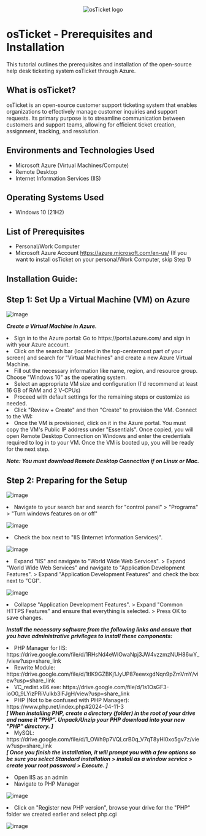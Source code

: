 <p align="center">
<img src="https://i.imgur.com/Clzj7Xs.png" alt="osTicket logo"/>
</p>

<h1>osTicket - Prerequisites and Installation</h1>
This tutorial outlines the prerequisites and installation of the open-source help desk ticketing system osTicket through Azure.

<h2> What is osTicket? </h2>
  
  osTicket is an open-source customer support ticketing system that enables organizations to effectively manage customer inquiries and support requests. Its primary purpose is to streamline communication between customers and support teams, allowing for efficient ticket creation, assignment, tracking, and resolution.<br />

<h2>Environments and Technologies Used</h2>

- Microsoft Azure (Virtual Machines/Compute)
- Remote Desktop
- Internet Information Services (IIS)

<h2>Operating Systems Used </h2>

- Windows 10</b> (21H2)

<h2>List of Prerequisites</h2>

- Personal/Work Computer
- Microsoft Azure Account https://azure.microsoft.com/en-us/ (If you want to install osTicket on your personal/Work Computer, skip Step 1)

<h2>Installation Guide:</h2>
<H2>Step 1: Set Up a Virtual Machine (VM) on Azure</H2>

![image](https://github.com/TrentMyers/osticket-prereqs/assets/132710625/e7500c20-d8eb-4ded-8b54-0b86c8bf124a)


  <b> <i> Create a Virtual Machine in Azure.</i> </b>

<p>
 <li> Sign in to the Azure portal: Go to https://portal.azure.com/ and sign in with your Azure account. </li>

 <li> Click on the search bar (located in the top-centermost part of your screen) and search for "Virtual Machines" and create a new Azure Virtual Machine. </li>

 <li> Fill out the necessary information like name, region, and resource group.
Choose "Windows 10" as the operating system. </li>

 <li> Select an appropriate VM size and configuration (I'd recommend at least 16 GB of RAM and 2 V-CPUs)</li>

 <li> Proceed with default settings for the remaining steps or customize as needed.</li>

 <li> Click "Review + Create" and then "Create" to provision the VM.
Connect to the VM:</li>

 <li>Once the VM is provisioned, click on it in the Azure portal.
You must copy the VM's Public IP address under "Essentials".
Once copied, you will open Remote Desktop Connection on Windows and enter the credentials required to log in to your VM.
Once the VM is booted up, you will be ready for the next step.</li>
</p>

  <b> <i> Note: You must download Remote Desktop Connection if on Linux or Mac. </i> </b>



<H2>Step 2: Preparing for the Setup</H2>
 


![image](https://github.com/TrentMyers/osticket-prereqs/assets/132710625/1e8a961d-2f30-42c7-b8e3-71a7320280a9)

<p> <li> Navigate to your search bar and search for "control panel" > "Programs" > "Turn windows features on or off"
</li> </p>

![image](https://github.com/TrentMyers/osticket-prereqs/assets/132710625/672ebe75-dc15-47d0-af15-5e22cd692ec6)

<p> <li> Check the box next to "IIS (Internet Information Services)". </li>
</p> 

![image](https://github.com/TrentMyers/osticket-prereqs/assets/132710625/fb4c950e-68b0-47bb-a9cf-a02185d650f0)


<p> <li> Expand "IIS" and navigate to "World Wide Web Services". > Expand "World Wide Web Services" and navigate to "Application Development Features". > Expand "Application Development Features" and check the box next to "CGI".</li> </p>

![image](https://github.com/TrentMyers/osticket-prereqs/assets/132710625/fa4bb02b-eff1-400f-b9c8-ce48b2e30268)

<p> <li>Collapse "Application Development Features". > Expand "Common HTTPS Features" and ensure that everything is selected. > Press OK to save changes. </li> </p>


<p>


<b> <i> Install the necessary software from the following links and ensure that you have administrative privileges to install these components: </i> </b>

<li> PHP Manager for IIS: https://drive.google.com/file/d/1RHsNd4eWIOwaNpj3JW4vzzmzNUH86wY_/view?usp=share_link </li>
<li> Rewrite Module: https://drive.google.com/file/d/1tIK9GZBKj1JyUP87eewxgdNqn9pZmVmY/view?usp=share_link </li>
<li> VC_redist.x86.exe: https://drive.google.com/file/d/1s1OsGF3-ioO0_9LYizPRiVuIkb3lFJgH/view?usp=share_link </li>
<li> PHP (Not to be confused with PHP Manager): https://www.php.net/index.php#2024-04-11-3 </li>
<i> <b> [ When installing PHP, create a directory (folder) in the root of your drive and name it "PHP". Unpack/Unzip your PHP download into your new "PHP" directory. ] </b></i>
<li> MySQL: https://drive.google.com/file/d/1_OWh9p7VQLcrB0q_V7qT8yHl0xo5gv7z/view?usp=share_link </li>
<i><b> [ Once you finish the installation, it will prompt you with a few options so be sure you select Standard installation > install as a window service > create your root password > Execute. ] </b></i>

</p>
<p>
<li> Open IIS as an admin </li>
<li> Navigate to PHP Manager</li>

![image](https://github.com/TrentMyers/osticket-prereqs/assets/132710625/e757ab4b-d6e3-4833-bc6e-abd026f9067d)

<li> Click on "Register new PHP version", browse your drive for the "PHP" folder we created earlier and select php.cgi</li>

![image](https://github.com/TrentMyers/osticket-prereqs/assets/132710625/6f1b12e7-981b-45c4-8402-81a07d0114e6)

</p>
